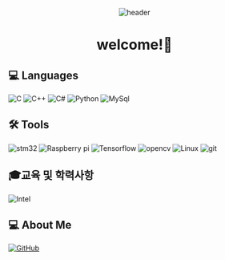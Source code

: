 <div align="center">

![header](https://capsule-render.vercel.app/api?type=waving&color=auto&height=250&section=header&text=InTae's%20GitHub&fontSize=90&desc=Thank%20you%20for%20your%20visiting&descAlignY=70&descAlign=50)

</div>

<div align='center'>

# welcome!👋

</div>

## 💻 Languages
<img alt="C" src ="https://img.shields.io/badge/C-A8B9CC?&style=for-the-badge&logo=C&logoColor=white"/> <img alt="C++" src ="https://img.shields.io/badge/C++-00599C?&style=for-the-badge&logo=cplusplus&logoColor=white"/> <img alt="C#" src ="https://img.shields.io/badge/Csharp-512BD4?&style=for-the-badge&logo=csharp&logoColor=white"/> <img alt="Python" src ="https://img.shields.io/badge/Python-3776AB?&style=for-the-badge&logo=Python&logoColor=yellow"/> <img alt="MySql" src ="https://img.shields.io/badge/MySql-4479A1?&style=for-the-badge&logo=mysql&logoColor=black"/> 

## 🛠 Tools
 <img alt="stm32" src ="https://img.shields.io/badge/stm32-03234B?&style=for-the-badge&logo=stmicroelectronics&logoColor=white"/> <img alt="Raspberry pi" src ="https://img.shields.io/badge/Raspberry pi-A22846?&style=for-the-badge&logo=raspberrypi&logoColor=white"/> <img alt="Tensorflow" src ="https://img.shields.io/badge/Tensorflow-FF6F00?&style=for-the-badge&logo=tensorflow&logoColor=yellow"/> <img alt="opencv" src ="https://img.shields.io/badge/opencv-5C3EE8?&style=for-the-badge&logo=opencv&logoColor=white"/> <img alt="Linux" src ="https://img.shields.io/badge/Linux-FCC624?&style=for-the-badge&logo=linux&logoColor=black"/> <img alt="git" src ="https://img.shields.io/badge/git-F05032?&style=for-the-badge&logo=git&logoColor=white"/>



## 🎓교육 및 학력사항
<img alt="Intel" src ="https://img.shields.io/badge/Intel Edge AI SW-3776AB?&style=for-the-badge"/>


## 💻 About Me
<a href = "https://github.com/dlsxo1023"><img alt="GitHub" src ="https://img.shields.io/badge/GitHub-181717.svg?&style=for-the-badge&logo=GitHub&logoColor=white"/>
